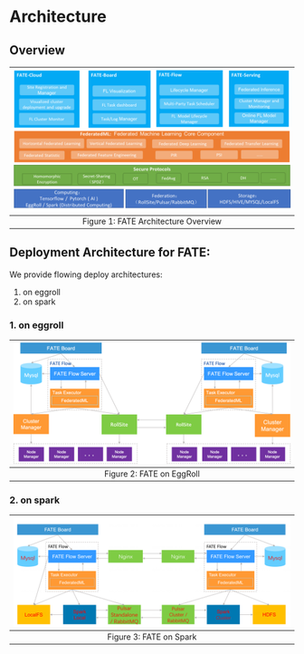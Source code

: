 # Architecture
## Overview

|![overview](images/fate_architecture_overview.png)|
|:--:|
|Figure 1: FATE Architecture Overview|

## Deployment Architecture for FATE:

We provide flowing deploy architectures:

1. on eggroll
2. on spark

### 1. on eggroll

|![eggroll](images/fate_on_eggroll_architecture.png)|
|:--:|
|Figure 2: FATE on EggRoll|

### 2. on spark

|![spark](images/fate_on_spark_architecture.png)|
|:--:|
|Figure 3: FATE on Spark|